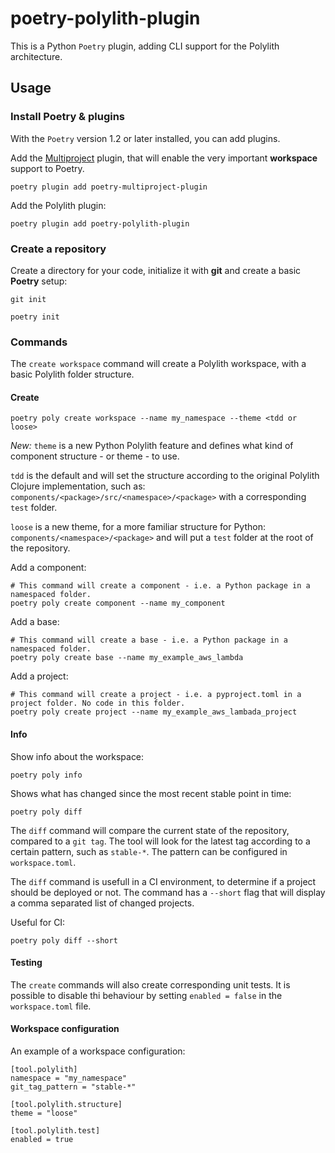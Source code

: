 # poetry-polylith-plugin

This is a Python `Poetry` plugin, adding CLI support for the Polylith architecture.


## Usage

### Install Poetry & plugins
With the `Poetry` version 1.2 or later installed, you can add plugins.

Add the [Multiproject](https://github.com/DavidVujic/poetry-multiproject-plugin) plugin, that will enable the very important __workspace__ support to Poetry.
``` shell
poetry plugin add poetry-multiproject-plugin
```

Add the Polylith plugin:
``` shell
poetry plugin add poetry-polylith-plugin
```

### Create a repository
Create a directory for your code, initialize it with __git__ and create a basic __Poetry__ setup:

``` shell
git init

poetry init
```

### Commands
The `create workspace` command will create a Polylith workspace, with a basic Polylith folder structure.


#### Create
``` shell
poetry poly create workspace --name my_namespace --theme <tdd or loose>
```

*New:* `theme` is a new Python Polylith feature and defines what kind of component structure - or theme - to use.

`tdd` is the default and will set the structure according to the original Polylith Clojure implementation, such as:
`components/<package>/src/<namespace>/<package>` with a corresponding `test` folder.

`loose` is a new theme, for a more familiar structure for Python:
`components/<namespace>/<package>` and will put a `test` folder at the root of the repository.


Add a component:

``` shell
# This command will create a component - i.e. a Python package in a namespaced folder.
poetry poly create component --name my_component
```

Add a base:

``` shell
# This command will create a base - i.e. a Python package in a namespaced folder.
poetry poly create base --name my_example_aws_lambda
```

Add a project:

``` shell
# This command will create a project - i.e. a pyproject.toml in a project folder. No code in this folder.
poetry poly create project --name my_example_aws_lambada_project
```

#### Info
Show info about the workspace:

``` shell
poetry poly info
```

Shows what has changed since the most recent stable point in time:

``` shell
poetry poly diff
```

The `diff` command will compare the current state of the repository, compared to a `git tag`.
The tool will look for the latest tag according to a certain pattern, such as `stable-*`.
The pattern can be configured in `workspace.toml`.

The `diff` command is usefull in a CI environment, to determine if a project should be deployed or not.
The command has a `--short` flag that will display a comma separated list of changed projects.


Useful for CI:
``` shell
poetry poly diff --short
```

#### Testing
The `create` commands will also create corresponding unit tests. It is possible to disable thi behaviour
by setting `enabled = false` in the `workspace.toml` file.


#### Workspace configuration
An example of a workspace configuration:

``` shell
[tool.polylith]
namespace = "my_namespace"
git_tag_pattern = "stable-*"

[tool.polylith.structure]
theme = "loose"

[tool.polylith.test]
enabled = true
```
